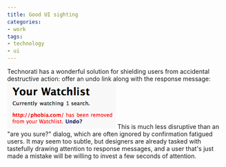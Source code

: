 ```yaml
---
title: Good UI sighting
categories:
- work
tags:
- technology
- ui
---
```


Technorati has a wonderful solution for shielding users from accidental destructive action: offer an undo link along with the response message:
![technorati_undo.gif][1]
This is much less disruptive than an "are you sure?" dialog, which are often ignored by confirmation fatigued users.  It may seem too subtle, but designers are already tasked with tastefully drawing attention to response messages, and a user that's just made a mistake will be willing to invest a few seconds of attention.

   [1]: technorati_undo.gif

